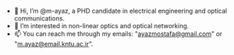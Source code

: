 - 👋 Hi, I’m @m-ayaz, a PHD candidate in electrical engineering and optical communications.
- 👀 I’m interested in non-linear optics and optical networking.
- 📫 You can reach me through my emails: "ayazmostafa@gmail.com" or "m.ayaz@email.kntu.ac.ir".
